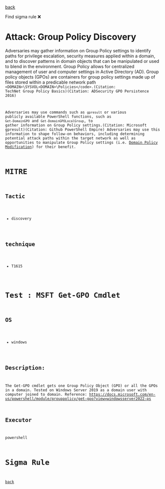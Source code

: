 
[back](../index.md)

Find sigma rule :x: 

# Attack: Group Policy Discovery 

Adversaries may gather information on Group Policy settings to identify paths for privilege escalation, security measures applied within a domain, and to discover patterns in domain objects that can be manipulated or used to blend in the environment. Group Policy allows for centralized management of user and computer settings in Active Directory (AD). Group policy objects (GPOs) are containers for group policy settings made up of files stored within a predicable network path <code>\<DOMAIN>\SYSVOL\<DOMAIN>\Policies\</code>.(Citation: TechNet Group Policy Basics)(Citation: ADSecurity GPO Persistence 2016)

Adversaries may use commands such as <code>gpresult</code> or various publicly available PowerShell functions, such as <code>Get-DomainGPO</code> and <code>Get-DomainGPOLocalGroup</code>, to gather information on Group Policy settings.(Citation: Microsoft gpresult)(Citation: Github PowerShell Empire) Adversaries may use this information to shape follow-on behaviors, including determining potential attack paths within the target network as well as opportunities to manipulate Group Policy settings (i.e. [Domain Policy Modification](https://attack.mitre.org/techniques/T1484)) for their benefit.

# MITRE
## Tactic
  - discovery


## technique
  - T1615


# Test : MSFT Get-GPO Cmdlet
## OS
  - windows


## Description:
The Get-GPO cmdlet gets one Group Policy Object (GPO) or all the GPOs in a domain. Tested on Windows Server 2019 as a domain user with computer joined to domain. Reference: https://docs.microsoft.com/en-us/powershell/module/grouppolicy/get-gpo?view=windowsserver2022-ps

## Executor
powershell

# Sigma Rule


[back](../index.md)
